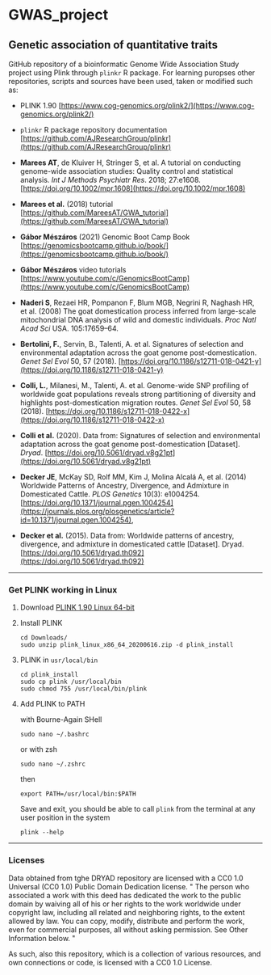 # GWAS_project

## Genetic association of quantitative traits

GitHub repository of a bioinformatic Genome Wide Association Study project using
Plink through `plinkr` R package. For learning puropses other repositories,
scripts and sources have been used, taken or modified such as:

- PLINK 1.90 [https://www.cog-genomics.org/plink2/](https://www.cog-genomics.org/plink2/)
- `plinkr` R package repository documentation
  [https://github.com/AJResearchGroup/plinkr](https://github.com/AJResearchGroup/plinkr)

- **Marees AT**, de Kluiver H, Stringer S, et al. A tutorial on conducting
  genome-wide association studies: Quality control and statistical analysis.
  _Int J Methods Psychiatr Res_. 2018; 27:e1608.
  [https://doi.org/10.1002/mpr.1608](https://doi.org/10.1002/mpr.1608)
- **Marees et al.** (2018) tutorial
  [https://github.com/MareesAT/GWA_tutorial](https://github.com/MareesAT/GWA_tutorial)

- **Gábor Mészáros** (2021) Genomic Boot Camp Book
  [https://genomicsbootcamp.github.io/book/](https://genomicsbootcamp.github.io/book/)
- **Gábor Mészáros** video tutorials [https://www.youtube.com/c/GenomicsBootCamp](https://www.youtube.com/c/GenomicsBootCamp)

- **Naderi S**, Rezaei HR, Pompanon F, Blum MGB, Negrini R, Naghash HR, et al. (2008) The goat domestication process inferred from large-scale mitochondrial DNA analysis of wild and domestic individuals. *Proc Natl Acad Sci* USA. 105:17659–64.

- **Bertolini, F.**, Servin, B., Talenti, A. et al. Signatures of selection and environmental adaptation across the goat genome post-domestication. *Genet Sel Evol* 50, 57 (2018). [https://doi.org/10.1186/s12711-018-0421-y](https://doi.org/10.1186/s12711-018-0421-y)

- **Colli, L.**, Milanesi, M., Talenti, A. et al. Genome-wide SNP profiling of worldwide goat populations reveals strong partitioning of diversity and highlights post-domestication migration routes. *Genet Sel Evol* 50, 58 (2018). [https://doi.org/10.1186/s12711-018-0422-x](https://doi.org/10.1186/s12711-018-0422-x)
- **Colli et al.** (2020). Data from: Signatures of selection and environmental adaptation across the goat genome post-domestication [Dataset]. *Dryad*. [https://doi.org/10.5061/dryad.v8g21pt](https://doi.org/10.5061/dryad.v8g21pt)

- **Decker JE**, McKay SD, Rolf MM, Kim J, Molina Alcalá A, et al. (2014) Worldwide Patterns of Ancestry, Divergence, and Admixture in Domesticated Cattle. *PLOS Genetics* 10(3):
  e1004254.[https://doi.org/10.1371/journal.pgen.1004254](https://journals.plos.org/plosgenetics/article?id=10.1371/journal.pgen.1004254),
- **Decker et al.** (2015). Data from: Worldwide patterns of ancestry, divergence, and admixture in domesticated cattle [Dataset]. Dryad. [https://doi.org/10.5061/dryad.th092](https://doi.org/10.5061/dryad.th092)
  
---

### Get PLINK working in Linux

1.  Download [PLINK 1.90 Linux 64-bit](https://s3.amazonaws.com/plink1-assets/plink_linux_x86_64_20231211.zip)
2.  Install PLINK
    ```
    cd Downloads/
    sudo unzip plink_linux_x86_64_20200616.zip -d plink_install
    ```
3.  PLINK in `usr/local/bin`

    ```
    cd plink_install
    sudo cp plink /usr/local/bin
    sudo chmod 755 /usr/local/bin/plink
    ```

4.  Add PLINK to PATH

    with Bourne-Again SHell
    ```
    sudo nano ~/.bashrc
    ```

    or with zsh

    ```
    sudo nano ~/.zshrc
    ```

    then

    ```
    export PATH=/usr/local/bin:$PATH
    ```

    Save and exit, you should be able to call `plink` from the terminal at any user
    position in the system

    ```
    plink --help
    ```
---
### Licenses
Data obtained from tghe DRYAD repository are licensed with a  CC0 1.0 Universal (CC0 1.0) Public Domain Dedication license. 
"
    The person who associated a work with this deed has dedicated the work to the public domain by waiving all of his or her rights to the work worldwide under copyright law, including all related and neighboring rights, to the extent allowed by law.
    You can copy, modify, distribute and perform the work, even for commercial purposes, all without asking permission. See Other Information below.
"

As such, also this repository, which is a collection of various resources, and own connections or code, is licensed with a CC0 1.0 License.
